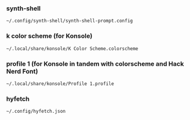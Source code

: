 ### synth-shell
`~/.config/synth-shell/synth-shell-prompt.config`

### k color scheme (for Konsole)
`~/.local/share/konsole/K Color Scheme.colorscheme`

### profile 1 (for Konsole in tandem with colorscheme and Hack Nerd Font)
`~/.local/share/konsole/Profile 1.profile`

### hyfetch
`~/.config/hyfetch.json`
